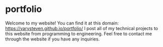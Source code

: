 # portfolio
Welcome to my website! You can find it at this domain: https://varysteven.github.io/portfolio/ I post all of my technical projects to this website from programming to engineering. Feel free to contact me through the website if you have any inquiries.
